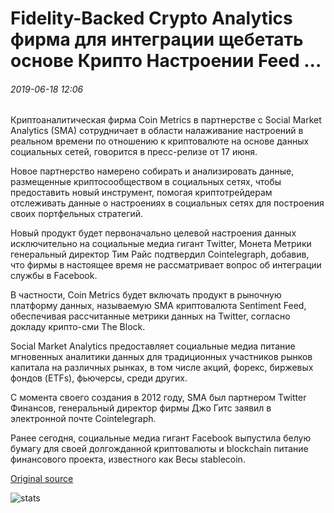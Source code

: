 # Fidelity-Backed Crypto Analytics фирма для интеграции щебетать основе Крипто Настроении Feed ...

###### 2019-06-18 12:06

Криптоаналитическая фирма Coin Metrics в партнерстве с Social Market Analytics (SMA) сотрудничает в области налаживание настроений в реальном времени по отношению к криптовалюте на основе данных социальных сетей, говорится в пресс-релизе от 17 июня.

Новое партнерство намерено собирать и анализировать данные, размещенные криптосообществом в социальных сетях, чтобы предоставить новый инструмент, помогая криптотрейдерам отслеживать данные о настроениях в социальных сетях для построения своих портфельных стратегий.

Новый продукт будет первоначально целевой настроения данных исключительно на социальные медиа гигант Twitter, Монета Метрики генеральный директор Тим Райс подтвердил Cointelegraph, добавив, что фирмы в настоящее время не рассматривает вопрос об интеграции службы в Facebook.

В частности, Coin Metrics будет включать продукт в рыночную платформу данных, называемую SMA криптовалюта Sentiment Feed, обеспечивая рассчитанные метрики данных на Twitter, согласно докладу крипто-сми The Block.

Social Market Analytics предоставляет социальные медиа питание мгновенных аналитики данных для традиционных участников рынков капитала на различных рынках, в том числе акций, форекс, биржевых фондов (ETFs), фьючерсы, среди других.

С момента своего создания в 2012 году, SMA был партнером Twitter Финансов, генеральный директор фирмы Джо Гитс заявил в электронной почте Cointelegraph.

Ранее сегодня, социальные медиа гигант Facebook выпустила белую бумагу для своей долгожданной криптовалюты и blockchain питание финансового проекта, известного как Весы stablecoin.

[Original source](https://cointelegraph.com/news/fidelity-backed-crypto-analytics-firm-to-integrate-twitter-based-crypto-sentiment-feed)

![stats](https://c.statcounter.com/11760860/0/a89fa40b/1/ "stats")
